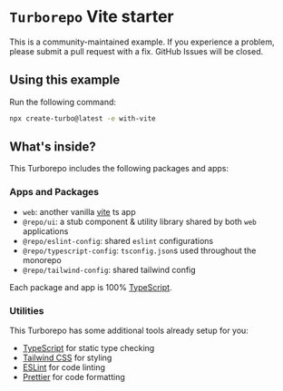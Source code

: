 # `Turborepo` Vite starter

This is a community-maintained example. If you experience a problem, please submit a pull request with a fix. GitHub Issues will be closed.

## Using this example

Run the following command:

```sh
npx create-turbo@latest -e with-vite
```

## What's inside?

This Turborepo includes the following packages and apps:

### Apps and Packages

- `web`: another vanilla [vite](https://vitejs.dev) ts app
- `@repo/ui`: a stub component & utility library shared by both `web` applications
- `@repo/eslint-config`: shared `eslint` configurations
- `@repo/typescript-config`: `tsconfig.json`s used throughout the monorepo
- `@repo/tailwind-config`: shared tailwind config

Each package and app is 100% [TypeScript](https://www.typescriptlang.org/).

### Utilities

This Turborepo has some additional tools already setup for you:

- [TypeScript](https://www.typescriptlang.org/) for static type checking
- [Tailwind CSS](https://tailwindcss.com/) for styling
- [ESLint](https://eslint.org/) for code linting
- [Prettier](https://prettier.io) for code formatting

